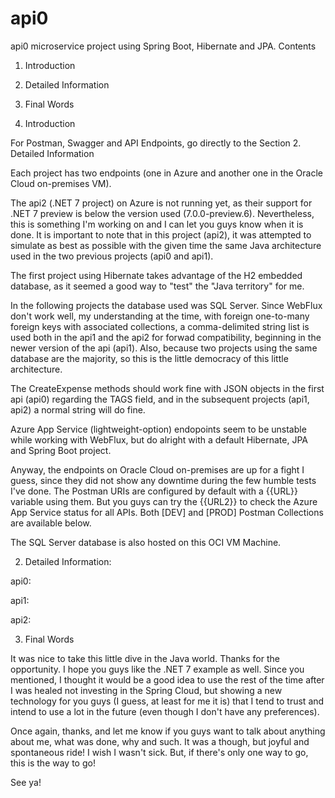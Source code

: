 # api0
api0 microservice project using Spring Boot, Hibernate and JPA.
Contents

1. Introduction 

2. Detailed Information

3. Final Words 



1. Introduction 

For Postman, Swagger and API Endpoints, go directly to the Section 2. Detailed Information 

Each project has two endpoints (one in Azure and another one in the Oracle Cloud on-premises VM). 

The api2 (.NET 7 project) on Azure is not running yet, as their support for .NET 7 preview is below the version used (7.0.0-preview.6). Nevertheless, this is something I'm working on and I can let you guys know when it is done. It is important to note that in this project (api2), it was attempted to simulate as best as possible with the given time the same Java architecture used in the two previous projects (api0 and api1). 

The first project using Hibernate takes advantage of the H2 embedded database, as it seemed a good way to "test" the "Java territory" for me. 

In the following projects the database used was SQL Server. Since WebFlux don't work well, my understanding at the time, with foreign one-to-many foreign keys with associated collections, a comma-delimited string list is used both in the api1 and the api2 for forwad compatibility, beginning in the newer version of the api (api1). Also, because two projects using the same database are the majority, so this is the little democracy of this little architecture. 

The CreateExpense methods should work fine with JSON objects in the first api (api0) regarding the TAGS field, and in the subsequent projects (api1, api2) a normal string will do fine. 

Azure App Service (lightweight-option) endopoints seem to be unstable while working with WebFlux, but do alright with a default Hibernate, JPA and Spring Boot project. 

Anyway, the endpoints on Oracle Cloud on-premises are up for a fight I guess, since they did not show any downtime during the few humble tests I've done. The Postman URIs are configured by default with a {{URL}} variable using them. But you guys can try the {{URL2}} to check the Azure App Service status for all APIs. Both [DEV] and [PROD] Postman Collections are available below. 

The SQL Server database is also hosted on this OCI VM Machine. 

2. Detailed Information: 

api0:

api1:

api2: 

3. Final Words 

It was nice to take this little dive in the Java world. Thanks for the opportunity. I hope you guys like the .NET 7 example as well. Since you mentioned, I thought it would be a good idea to use the rest of the time after I was healed not investing in the Spring Cloud, but showing a new technology for you guys (I guess, at least for me it is) that I tend to trust and intend to use a lot in the future (even though I don't have any preferences). 

Once again, thanks, and let me know if you guys want to talk about anything about me, what was done, why and such. It was a though, but joyful and spontaneous ride! I wish I wasn't sick. But, if there's only one way to go, this is the way to go!

See ya!
